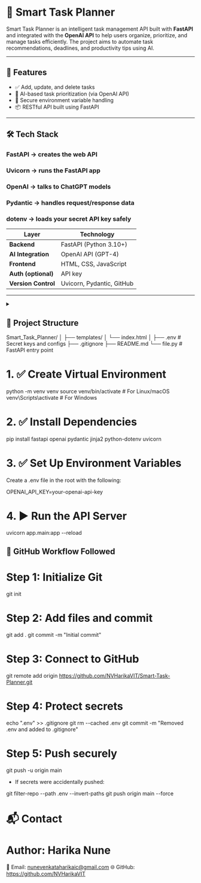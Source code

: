 # 🧠 Smart Task Planner

Smart Task Planner is an intelligent task management API built with **FastAPI** and integrated with the **OpenAI API** to help users organize, prioritize, and manage tasks efficiently. 
The project aims to automate task recommendations, deadlines, and productivity tips using AI.

---

## 🚀 Features

- ✅ Add, update, and delete tasks
- 🧠 AI-based task prioritization (via OpenAI API)
- 🔐 Secure environment variable handling
- 📦 RESTful API built using FastAPI

---

## 🛠️ Tech Stack

### FastAPI → creates the web API

### Uvicorn → runs the FastAPI app

### OpenAI → talks to ChatGPT models

### Pydantic → handles request/response data

### dotenv → loads your secret API key safely

| Layer          | Technology              |
|----------------|--------------------------|
| **Backend**     | FastAPI (Python 3.10+)   |
| **AI Integration** | OpenAI API (GPT-4)       |
| **Frontend**    | HTML, CSS, JavaScript |
| **Auth (optional)** | API key |
| **Version Control**       | Uvicorn, Pydantic, GitHub |

---

<details> 
  <summary>
    <h2> 📁 <b> Project Structure </b> </h2>
    Smart_Task_Planner/
│
├── templates/
│ └── index.html
│
├── .env # Secret keys and configs
├── .gitignore
├── README.md
└── file.py # FastAPI entry point
  </summary>
</details>

# 1. ✅ Create Virtual Environment
python -m venv venv
source venv/bin/activate        # For Linux/macOS
venv\Scripts\activate           # For Windows

# 2. ✅ Install Dependencies
pip install fastapi openai pydantic jinja2 python-dotenv uvicorn

# 3. ✅ Set Up Environment Variables
Create a .env file in the root with the following:

OPENAI_API_KEY=your-openai-api-key

# 4. ▶️ Run the API Server
uvicorn app.main:app --reload

## 📌 GitHub Workflow Followed
# Step 1: Initialize Git
git init

# Step 2: Add files and commit
git add .
git commit -m "Initial commit"

# Step 3: Connect to GitHub
git remote add origin https://github.com/NVHarikaVIT/Smart-Task-Planner.git

# Step 4: Protect secrets
echo ".env" >> .gitignore
git rm --cached .env
git commit -m "Removed .env and added to .gitignore"

# Step 5: Push securely
git push -u origin main

- If secrets were accidentally pushed:

git filter-repo --path .env --invert-paths
git push origin main --force


# 📬 Contact

# Author: Harika Nune
📧 Email: nunevenkataharikaic@gmail.com
🌐 GitHub: https://github.com/NVHarikaVIT
